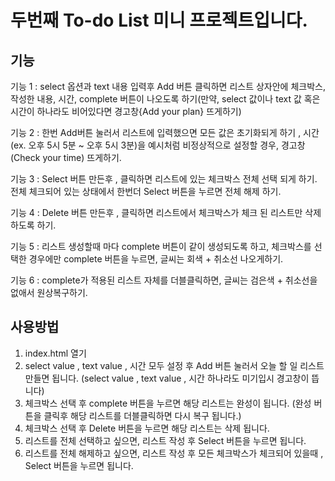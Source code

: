 # 두번째 To-do List 미니 프로젝트입니다.

## 기능
기능 1 : select 옵션과 text 내용 입력후 Add 버튼 클릭하면 리스트 상자안에 체크박스, 작성한 내용, 시간, complete 버튼이 나오도록 하기(만약, select 값이나 text 값 혹은 시간이 하나라도 비어있다면 경고창{Add your plan} 뜨게하기)

기능 2 : 한번 Add버튼 눌러서 리스트에 입력했으면 모든 값은 초기화되게 하기 , 시간(ex. 오후 5시 5분 ~ 오후 5시 3분)을 예시처럼 비정상적으로 설정할 경우, 경고창(Check your time) 뜨게하기.

기능 3 : Select 버튼 만든후 , 클릭하면 리스트에 있는 체크박스 전체 선택 되게 하기. 전체 체크되어 있는 상태에서 한번더 Select 버튼을 누르면 전체 해제 하기.

기능 4 : Delete 버튼 만든후 , 클릭하면 리스트에서 체크박스가 체크 된 리스트만 삭제하도록 하기.

기능 5 : 리스트 생성할때 마다 complete 버튼이 같이 생성되도록 하고, 체크박스를 선택한 경우에만 complete 버튼을 누르면, 글씨는 회색 + 취소선 나오게하기.

기능 6 : complete가 적용된 리스트 자체를 더블클릭하면, 글씨는 검은색 + 취소선을 없애서 원상복구하기.

## 사용방법
1. index.html 열기
2. select value , text value , 시간 모두 설정 후 Add 버튼 눌러서 오늘 할 일 리스트 만들면 됩니다. (select value , text value , 시간 하나라도 미기입시 경고창이 뜹니다)
3. 체크박스 선택 후 complete 버튼을 누르면 해당 리스트는 완성이 됩니다. (완성 버튼을 클릭후 해당 리스트를 더블클릭하면 다시 복구 됩니다.)
4. 체크박스 선택 후 Delete 버튼을 누르면 해당 리스트는 삭제 됩니다.
5. 리스트를 전체 선택하고 싶으면, 리스트 작성 후 Select 버튼을 누르면 됩니다.
6. 리스트를 전체 해제하고 싶으면, 리스트 작성 후 모든 체크박스가 체크되어 있을때 , Select 버튼을 누르면 됩니다.
